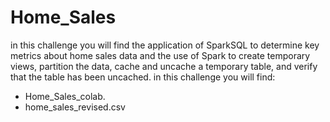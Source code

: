 # Home_Sales
in this challenge you will find the application of SparkSQL to determine key metrics about home sales data and the use of Spark to create temporary views, partition the data, cache and uncache a temporary table, and verify that the table has been uncached.
in this challenge you will find:
* Home_Sales_colab.
* home_sales_revised.csv
